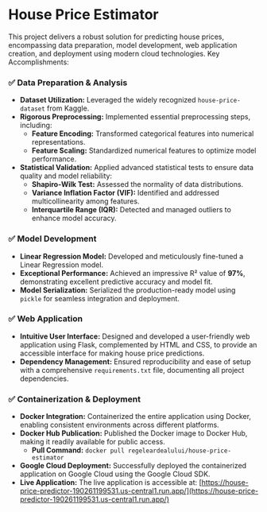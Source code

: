 # House Price Estimator

This project delivers a robust solution for predicting house prices, encompassing data preparation, model development, web application creation, and deployment using modern cloud technologies. Key Accomplishments:

### ✅ Data Preparation & Analysis
* **Dataset Utilization:** Leveraged the widely recognized `house-price-dataset` from Kaggle.
* **Rigorous Preprocessing:** Implemented essential preprocessing steps, including:
    * **Feature Encoding:** Transformed categorical features into numerical representations.
    * **Feature Scaling:** Standardized numerical features to optimize model performance.
* **Statistical Validation:** Applied advanced statistical tests to ensure data quality and model reliability:
    * **Shapiro-Wilk Test:** Assessed the normality of data distributions.
    * **Variance Inflation Factor (VIF):** Identified and addressed multicollinearity among features.
    * **Interquartile Range (IQR):** Detected and managed outliers to enhance model accuracy.

### ✅ Model Development
* **Linear Regression Model:** Developed and meticulously fine-tuned a Linear Regression model.
* **Exceptional Performance:** Achieved an impressive R² value of **97%**, demonstrating excellent predictive accuracy and model fit.
* **Model Serialization:** Serialized the production-ready model using `pickle` for seamless integration and deployment.

### ✅ Web Application
* **Intuitive User Interface:** Designed and developed a user-friendly web application using Flask, complemented by HTML and CSS, to provide an accessible interface for making house price predictions.
* **Dependency Management:** Ensured reproducibility and ease of setup with a comprehensive `requirements.txt` file, documenting all project dependencies.

### ✅ Containerization & Deployment
* **Docker Integration:** Containerized the entire application using Docker, enabling consistent environments across different platforms.
* **Docker Hub Publication:** Published the Docker image to Docker Hub, making it readily available for public access.
    * **Pull Command:** `docker pull regeleardealului/house-price-estimator`
* **Google Cloud Deployment:** Successfully deployed the containerized application on Google Cloud using the Google Cloud SDK.
* **Live Application:** The live application is accessible at: [https://house-price-predictor-190261199531.us-central1.run.app/](https://house-price-predictor-190261199531.us-central1.run.app/)
